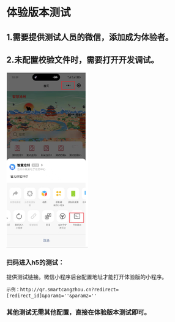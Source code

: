 # 体验版本测试

## 1.需要提供测试人员的微信，添加成为体验者。

## 2.未配置校验文件时，需要打开开发调试。

<img src="./public/img/test.png" alt="截图" style="zoom:50%;" />

### 扫码进入h5的测试：

提供测试链接。微信小程序后台配置地址才能打开体验版的小程序。

	示例：http://qr.smartcangzhou.cn?redirect=[redirect_id]&param1=''&param2=''

### 其他测试无需其他配置，直接在体验版本测试即可。
